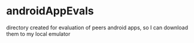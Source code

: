 androidAppEvals
===============

directory created for evaluation of peers android apps, so I can download them to my local emulator

